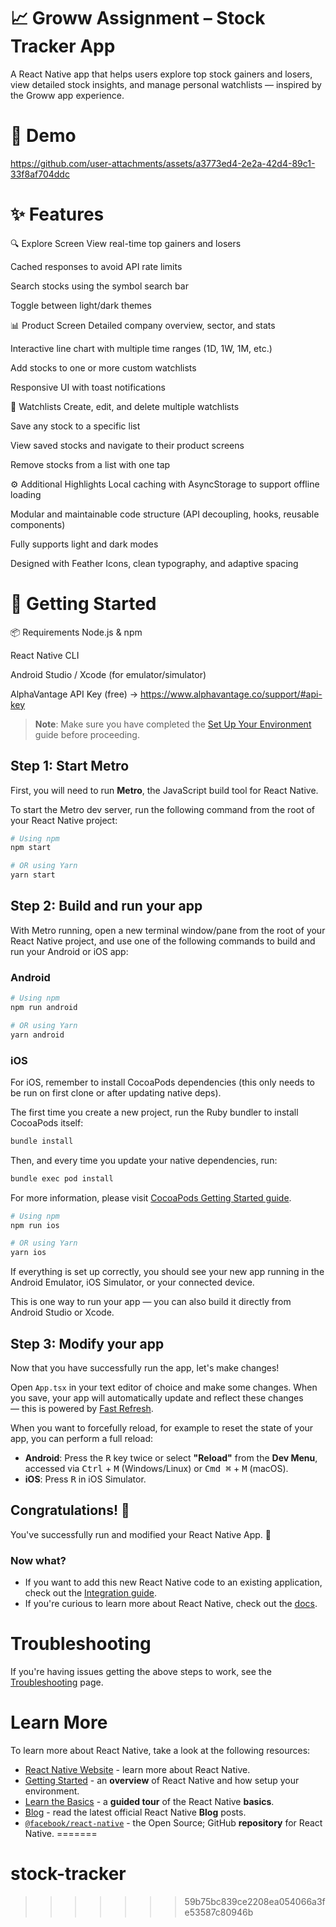 # 📈 Groww Assignment – Stock Tracker App
A React Native app that helps users explore top stock gainers and losers, view detailed stock insights, and manage personal watchlists — inspired by the Groww app experience.

# 🎥 Demo
https://github.com/user-attachments/assets/a3773ed4-2e2a-42d4-89c1-33f8af704ddc

# ✨ Features
🔍 Explore Screen
View real-time top gainers and losers

Cached responses to avoid API rate limits

Search stocks using the symbol search bar

Toggle between light/dark themes

📊 Product Screen
Detailed company overview, sector, and stats

Interactive line chart with multiple time ranges (1D, 1W, 1M, etc.)

Add stocks to one or more custom watchlists

Responsive UI with toast notifications

📁 Watchlists
Create, edit, and delete multiple watchlists

Save any stock to a specific list

View saved stocks and navigate to their product screens

Remove stocks from a list with one tap

⚙️ Additional Highlights
Local caching with AsyncStorage to support offline loading

Modular and maintainable code structure (API decoupling, hooks, reusable components)

Fully supports light and dark modes

Designed with Feather Icons, clean typography, and adaptive spacing

# 🚀 Getting Started
📦 Requirements
Node.js & npm

React Native CLI

Android Studio / Xcode (for emulator/simulator)

AlphaVantage API Key (free) → https://www.alphavantage.co/support/#api-key


> **Note**: Make sure you have completed the [Set Up Your Environment](https://reactnative.dev/docs/set-up-your-environment) guide before proceeding.

## Step 1: Start Metro

First, you will need to run **Metro**, the JavaScript build tool for React Native.

To start the Metro dev server, run the following command from the root of your React Native project:

```sh
# Using npm
npm start

# OR using Yarn
yarn start
```

## Step 2: Build and run your app

With Metro running, open a new terminal window/pane from the root of your React Native project, and use one of the following commands to build and run your Android or iOS app:

### Android

```sh
# Using npm
npm run android

# OR using Yarn
yarn android
```

### iOS

For iOS, remember to install CocoaPods dependencies (this only needs to be run on first clone or after updating native deps).

The first time you create a new project, run the Ruby bundler to install CocoaPods itself:

```sh
bundle install
```

Then, and every time you update your native dependencies, run:

```sh
bundle exec pod install
```

For more information, please visit [CocoaPods Getting Started guide](https://guides.cocoapods.org/using/getting-started.html).

```sh
# Using npm
npm run ios

# OR using Yarn
yarn ios
```

If everything is set up correctly, you should see your new app running in the Android Emulator, iOS Simulator, or your connected device.

This is one way to run your app — you can also build it directly from Android Studio or Xcode.

## Step 3: Modify your app

Now that you have successfully run the app, let's make changes!

Open `App.tsx` in your text editor of choice and make some changes. When you save, your app will automatically update and reflect these changes — this is powered by [Fast Refresh](https://reactnative.dev/docs/fast-refresh).

When you want to forcefully reload, for example to reset the state of your app, you can perform a full reload:

- **Android**: Press the <kbd>R</kbd> key twice or select **"Reload"** from the **Dev Menu**, accessed via <kbd>Ctrl</kbd> + <kbd>M</kbd> (Windows/Linux) or <kbd>Cmd ⌘</kbd> + <kbd>M</kbd> (macOS).
- **iOS**: Press <kbd>R</kbd> in iOS Simulator.

## Congratulations! :tada:

You've successfully run and modified your React Native App. :partying_face:

### Now what?

- If you want to add this new React Native code to an existing application, check out the [Integration guide](https://reactnative.dev/docs/integration-with-existing-apps).
- If you're curious to learn more about React Native, check out the [docs](https://reactnative.dev/docs/getting-started).

# Troubleshooting

If you're having issues getting the above steps to work, see the [Troubleshooting](https://reactnative.dev/docs/troubleshooting) page.

# Learn More

To learn more about React Native, take a look at the following resources:

- [React Native Website](https://reactnative.dev) - learn more about React Native.
- [Getting Started](https://reactnative.dev/docs/environment-setup) - an **overview** of React Native and how setup your environment.
- [Learn the Basics](https://reactnative.dev/docs/getting-started) - a **guided tour** of the React Native **basics**.
- [Blog](https://reactnative.dev/blog) - read the latest official React Native **Blog** posts.
- [`@facebook/react-native`](https://github.com/facebook/react-native) - the Open Source; GitHub **repository** for React Native.
=======
# stock-tracker
>>>>>>> 59b75bc839ce2208ea054066a3fe53587c80946b
